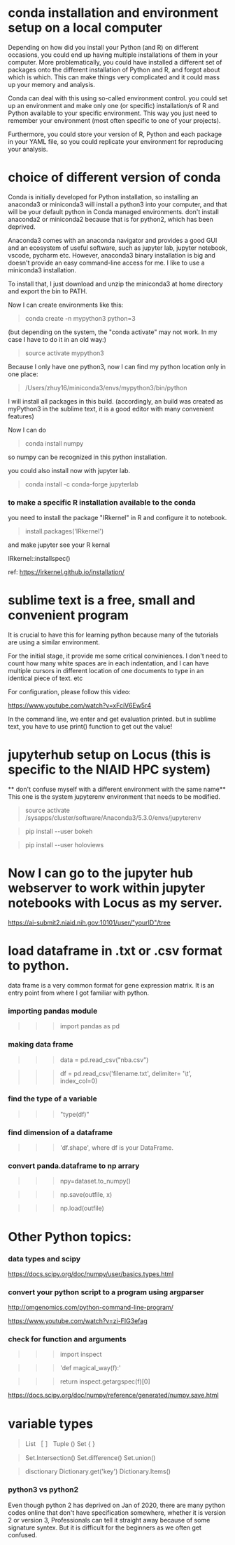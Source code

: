 # conda installation and environment setup on a local computer

Depending on how did you install your Python (and R) on different occasions, you could end up having multiple installations of them in your computer. More problematically, you could have installed a different set of packages onto the different installation of Python and R, and forgot about which is which. This can make things very complicated and it could mass up your memory and analysis. 

Conda can deal with this using so-called environment control. you could set up an environment and make only one (or specific) installation/s of R and Python available to your specific environment. This way you just need to remember your environment (most often specific to one of your projects).

Furthermore, you could store your version of R, Python and each package in your YAML file, so you could replicate your environment for reproducing your analysis. 

# choice of different version of conda

Conda is initially developed for Python installation, so installing an anaconda3 or miniconda3 will install a python3 into your computer, and that will be your default python in Conda managed environments. don't install anaconda2 or miniconda2 because that is for python2, which has been deprived.

Anaconda3 comes with an anaconda navigator and provides a good GUI and an ecosystem of useful software, such as jupyter lab, jupyter notebook, vscode, pycharm etc. However, anaconda3 binary installation is big and doesn't provide an easy command-line access for me. I like to use a miniconda3 installation. 

To install that, I just download and unzip the miniconda3 at home directory and export the bin to PATH. 

Now I can create environments like this:

> conda create -n mypython3 python=3

(but depending on the system, the "conda activate" may not work. In my case I have to do it in an old way:)

> source activate mypython3 

Because I only have one python3, now I can find my python location only in one place:

> /Users/zhuy16/miniconda3/envs/mypython3/bin/python

I will install all packages in this build.
(accordingly, an build was created as myPython3 in the sublime text, it is a good editor with many convenient features)

Now I can do 

> conda install numpy

so numpy can be recognized in this python installation. 

you could also install now with jupyter lab. 

> conda install -c conda-forge jupyterlab

### to make a specific R installation available to the conda 
you need to install the package "IRkernel" in R and configure it to notebook. 

>install.packages('IRkernel')

and make jupyter see your R kernal

IRkernel::installspec()

ref: https://irkernel.github.io/installation/

# sublime text is a free, small and convenient program 

It is crucial to have this for learning python because many of the tutorials are using a similar environment. 

For the initial stage, it provide me some critical conviniences. I don't need to count how many white spaces are in each indentation, and I can have multiple cursors in different location of one documents to type in an identical piece of text. etc

For configuration, please follow this video:

https://www.youtube.com/watch?v=xFciV6Ew5r4

In the command line, we enter and get evaluation printed. but in sublime text, you have to use print() function to get out the value!

# jupyterhub setup on Locus (this is specific to the NIAID HPC system)

** don't confuse myself with a different environment with the same name** 
This one is the system jupyterenv environment that needs to be modified. 

>source activate /sysapps/cluster/software/Anaconda3/5.3.0/envs/jupyterenv

>pip install --user bokeh 

>pip install --user holoviews

# Now I can go to the jupyter hub webserver to work within jupyter notebooks with Locus as my server. 

 https://ai-submit2.niaid.nih.gov:10101/user/"yourID"/tree
 
# load dataframe in .txt or .csv format to python. 

data frame is a very common format for gene expression matrix. It is an entry point from where I got familiar with python.

### importing pandas module
>>> import pandas as pd
   
### making data frame
>>> data = pd.read_csv("nba.csv") 

>>> df = pd.read_csv('filename.txt', delimiter= '\t', index_col=0)

### find the type of a variable
>>> "type(df)"

### find dimension of a dataframe
>>> 'df.shape', where df is your DataFrame.

### convert panda.dataframe to np arrary
>>> npy=dataset.to_numpy()

>>> np.save(outfile, x)

>>> np.load(outfile)

# Other Python topics:

### data types and scipy

https://docs.scipy.org/doc/numpy/user/basics.types.html

### convert your python script to a program using argparser

http://omgenomics.com/python-command-line-program/

https://www.youtube.com/watch?v=zi-FIG3efag

### check for function and arguments 
>>> import inspect

>>> 'def magical_way(f):'

>>> return inspect.getargspec(f)[0]

https://docs.scipy.org/doc/numpy/reference/generated/numpy.save.html

# variable types

>List ［ ］
>Tuple ()
>Set { }

>Set.Intersection()
>Set.difference()
>Set.union()

> disctionary
>Dictionary.get('key')
>Dictionary.Items()

### python3 vs python2

Even though python 2 has deprived on Jan of 2020, there are many python codes online that don't have specification somewhere, whether it is version 2 or version 3, Professionals can tell it straight away because of some signature syntex. But it is difficult for the beginners as we often get confused. 
